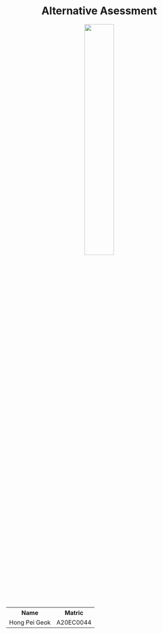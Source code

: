 <h1 align='center'>Alternative Asessment</h1>

<p align="center">
  <img width=40% src="https://github.com/drshahizan/SECP3843/assets/120556342/910c76c2-0ea6-432a-ad17-24bfed65a354">
</p>

<table align='center'>
  <tr>
    <th>Name</th>
    <th>Matric</th>
  </tr>
  <tr>
    <td>Hong Pei Geok</td>
    <td>A20EC0044</td>
  </tr>
</table>
